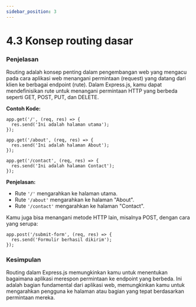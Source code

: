 ```yaml
---
sidebar_position: 3
---
```


# 4.3 Konsep routing dasar

### Penjelasan
Routing adalah konsep penting dalam pengembangan web yang mengacu pada cara aplikasi web menangani permintaan (request) yang datang dari klien ke berbagai endpoint (rute). Dalam Express.js, kamu dapat mendefinisikan rute untuk menangani permintaan HTTP yang berbeda seperti GET, POST, PUT, dan DELETE.

**Contoh Kode:**

```
app.get('/', (req, res) => {
  res.send('Ini adalah halaman utama');
});

app.get('/about', (req, res) => {
  res.send('Ini adalah halaman About');
});

app.get('/contact', (req, res) => {
  res.send('Ini adalah halaman Contact');
});
```

**Penjelasan:**

-   Rute `'/'` mengarahkan ke halaman utama.
-   Rute `'/about'` mengarahkan ke halaman "About".
-   Rute `'/contact'` mengarahkan ke halaman "Contact".

Kamu juga bisa menangani metode HTTP lain, misalnya POST, dengan cara yang serupa:

```
app.post('/submit-form', (req, res) => {
  res.send('Formulir berhasil dikirim');
});
```

### Kesimpulan
 Routing dalam Express.js memungkinkan kamu untuk menentukan bagaimana aplikasi merespon permintaan ke endpoint yang berbeda. Ini adalah bagian fundamental dari aplikasi web, memungkinkan kamu untuk mengarahkan pengguna ke halaman atau bagian yang tepat berdasarkan permintaan mereka.